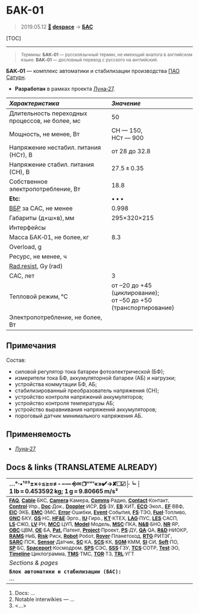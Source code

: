 # БАК-01
> 2019.05.12 **[🚀](../index/index.md) [despace](index.md)** → **[БАС](acuer.md)**

[TOC]

---

> <small>*Термины:* **БАК‑01** — русскоязычный термин, не имеющий аналога в английском языке. **BAK‑01** — дословный перевод с русского на английский.</small>

**БАК‑01** — комплекс автоматики и стабилизации производства [ПАО Сатурн](пао_сатурн.md).
   - **Разработан** в рамках проекта [Луна‑27](луна_27.md).

<small>

|  *Характеристика*  |  *Значение*  |
|:--|:--|
| Длительность переходных процессов, не более, мс  | 50  |
| Мощность, не менее, Вт  | СН — 150,<br> НСт — 900  |
| Напряжение нестабил. питания (НСт), В  | от 28 до 32.8  |
| Напряжение стабил. питания (СН), В  | 27.5 ± 0.35  |
| Собственное электропотребление, Вт  | 18.8  |
|**Etc:**|• • •|
| [ВБР](rams.md) за САС, не менее  | 0.998  |
| Габариты (д×ш×в), мм  | 295×320×215  |
|Интерфейсы|    |
| Масса БАК‑01, не более, кг  | 8.3  |
|Overload, g|   |
| Ресурс, не менее, ч  |    |
|[Rad.resist](ion_rad.md), Gy (rad)|    |
| САС, лет  | 3  |
| Тепловой режим, ℃  | от –20 до +45 (циклирование);<br> от –50 до +50 (транспортирование)  |
| Электропотребление, не более, Вт  |    |

</small>



<p style="page-break-after:always"> </p>

## Примечания
Состав:

   - силовой регулятор тока батареи фотоэлектрической (БФ);
   - измерители тока БФ, аккумуляторной батареи (АБ) и нагрузки;
   - устройства коммутации БФ, АБ;
   - стабилизированный преобразователь напряжения (СН);
   - устройство контроля напряжений аккумуляторов;
   - устройство контроля температуры АБ;
   - устройство выравнивания напряжений аккумуляторов;
   - пороговый датчик минимального напряжения АБ.



## Применяемость
   - [Луна‑27](луна_27.md)



<p style="page-break-after:always"> </p>

## Docs & links (TRANSLATEME ALREADY)
|…°·•¹²³±×÷≤≥≈≠ ‑ −— ⎆✉ ❐“”’«»✔→✘☐☑├┕┆ 1 lb = 0.453592 kg; 1 g = 9.80665 m/s²|
|:--|
|<small>**[FAQ](faq.md)**, **[Cable](cable.md)**·БКС, **[Camera](camera.md)**·Камера, **[Comms](comms.md)**·Радио, **[Contact](contact.md)**·Контакт, **[Control](control.md)**·Упр., **[Doc](doc.md)**·Док., **[Doppler](doppler.md)**·ИСР, **[DS](ds.md)**·ЗУ, **[EB](eb.md)**·ХИТ, **[ECO](ecology.md)**·Экол., **[EF](ef.md)**·ВВФ, **[ElC](elc.md)**·ЭКБ, **[EMC](emc.md)**·ЭМС, **[Error](error.md)**·Ошибки, **[Event](event.md)**·События, **[FS](fs.md)**·ТЭО, **[Fuel](fuel.md)**·Топливо, **[GNC](gnc.md)**·БКУ, **[GS](scs.md)**·НС, **[HF&E](hfe.md)**·Эрго., **[IU](iu.md)**·Гиро., **[KT](kt.md)**·КТЕХ, **[LAG](lag.md)**·ПУC, **[LES](les.md)**·САСП, **[LS](ls.md)**·СЖО, **[LV](lv.md)**·РН, **[MCC](mcc.md)**·ЦУП, **[Model](model.md)**·Модель, **[MSC](sc.md)**·ПКА, **[N&B](nnb.md)**·БНО, **[NR](nr.md)**·ЯР, **[OBC](obc.md)**·ЦВМ, **[OE](oe.md)**·БА, **[Pat.](патент.md)**·Патент, **[Project](project.md)**·Проект, **[PS](ps.md)**·ДУ, **[QA](quality.md)**·QA, **[R&D](rnd.md)**·НИОКР, **[RAMS](rams.md)**·НиБ, **[Risk](risk.md)**·Риск, **[Robot](robotics.md)**·Робот, **[Rover](rover.md)**·Планетоход, **[RTG](rtg.md)**·РИТЭГ, **[SARC](sarc.md)**·ПСК, **[Sensor](sensor.md)**·Датчик, **[SC](sc.md)**·КА, **[SCS](scs.md)**·КК, **[SGM](sgm.md)**·КММ, **[SI](si.md)**·СИ, **[Soft](soft.md)**·ПО, **[SP](sp.md)**·БС, **[Spaceport](spaceport.md)**·Космодром, **[SPS](sps.md)**·СЭС, **[SSS](sss.md)**·ГЗУ, **[TCS](tcs.md)**·СОТР, **[Test](test.md)**·ЭО, **[Timeline](timeline.md)**·Циклограмма, **[TMS](tms.md)**·ТМС, **[TOR](tor.md)**·ТЗ, **[TRL](trl.md)**·УГТ</small>|
|*Sections & pages*|
|**`Блок автоматики и стабилизации (БАС):`**<br> … |

   1. Docs: …
   1. Notable interwikies — …
   1. <…>
